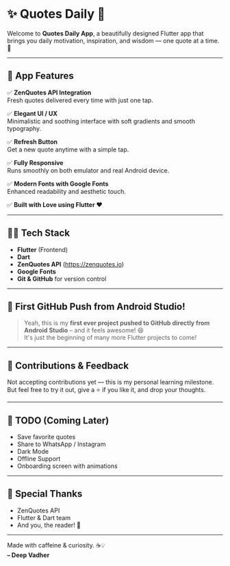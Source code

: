 # ✨ Quotes Daily 💭

Welcome to **Quotes Daily App**, a beautifully designed Flutter app that brings you daily motivation, inspiration, and wisdom — one quote at a time. 🌟

---

## 📱 App Features

✅ **ZenQuotes API Integration**  
Fresh quotes delivered every time with just one tap.

✅ **Elegant UI / UX**  
Minimalistic and soothing interface with soft gradients and smooth typography.

✅ **Refresh Button**  
Get a new quote anytime with a simple tap.

✅ **Fully Responsive**  
Runs smoothly on both emulator and real Android device.

✅ **Modern Fonts with Google Fonts**  
Enhanced readability and aesthetic touch.

✅ **Built with Love using Flutter ❤️**

---

## 🧑‍💻 Tech Stack

- **Flutter** (Frontend)
- **Dart**
- **ZenQuotes API** (https://zenquotes.io)
- **Google Fonts**
- **Git & GitHub** for version control

---

## 🚀 First GitHub Push from Android Studio!

> Yeah, this is my **first ever project pushed to GitHub directly from Android Studio** – and it feels awesome! 😄  
> It's just the beginning of many more Flutter projects to come!

---

## 🤝 Contributions & Feedback

Not accepting contributions yet — this is my personal learning milestone.  
But feel free to try it out, give a ⭐ if you like it, and drop your thoughts.

---

## 📌 TODO (Coming Later)
- Save favorite quotes  
- Share to WhatsApp / Instagram  
- Dark Mode  
- Offline Support  
- Onboarding screen with animations

---

## 🙌 Special Thanks

- ZenQuotes API  
- Flutter & Dart team  
- And you, the reader! 💙

---

Made with caffeine & curiosity. ☕💡  
**– Deep Vadher**
